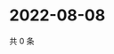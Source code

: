 # 2022-08-08

共 0 条

<!-- BEGIN WEIBO -->
<!-- 最后更新时间 Mon Aug 08 2022 00:01:03 GMT+0800 (China Standard Time) -->

<!-- END WEIBO -->

